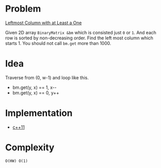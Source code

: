 # Problem

[Leftmost Column with at Least a One](https://leetcode.com/problems/leftmost-column-with-at-least-a-one/)

Given 2D array `BinaryMatrix &bm` which is consisted just `0` or
`1`. And each row is sorted by non-decreasing order. Find the left
most column which starts 1. You should not call `bm.get` more than
1000.

# Idea

Traverse from (0, w-1) and loop like this.

* bm.get(y, x) == 1, x--
* bm.get(y, x) == 0, y++

# Implementation

* [c++11](a.cpp)

# Complexity

```
O(HW) O(1)
```
